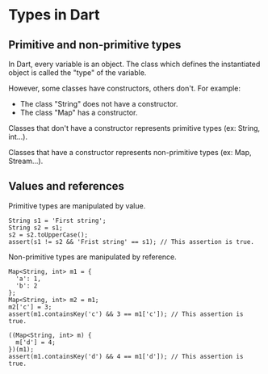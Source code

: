 # Types in Dart

## Primitive and non-primitive types

In Dart, every variable is an object. The class which defines the instantiated object is called the "type" of the variable.

However, some classes have constructors, others don't.
For example:

* The class "String" does not have a constructor.
* The class "Map" has a constructor.

Classes that don't have a constructor represents primitive types (ex: String, int...).

Classes that have a constructor represents non-primitive types (ex: Map, Stream...).

## Values and references

Primitive types are manipulated by value.

    String s1 = 'First string';
    String s2 = s1;
    s2 = s2.toUpperCase();
    assert(s1 != s2 && 'Frist string' == s1); // This assertion is true.

Non-primitive types are manipulated by reference.

    Map<String, int> m1 = {
      'a': 1,
      'b': 2
    };
    Map<String, int> m2 = m1;
    m2['c'] = 3;
    assert(m1.containsKey('c') && 3 == m1['c']); // This assertion is true.
    
    ((Map<String, int> m) {
      m['d'] = 4;
    })(m1);
    assert(m1.containsKey('d') && 4 == m1['d']); // This assertion is true.



